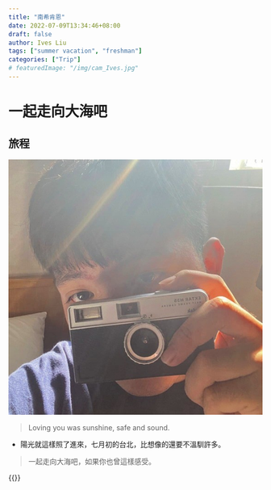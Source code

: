 ```yaml
---
title: "南希肯恩"
date: 2022-07-09T13:34:46+08:00
draft: false
author: Ives Liu
tags: ["summer vacation", "freshman"]
categories: ["Trip"]
# featuredImage: "/img/cam_Ives.jpg"
---
```


<!--more-->
# __一起走向大海吧__

## 旅程
<!-- {{<figure src="/img/black_wallpaper.jpg" style="width: 50px">}} -->

![](/img/Ives.jpg)



> Loving you was sunshine, safe and sound.

- 陽光就這樣照了進來，七月初的台北，比想像的還要不溫馴許多。
> 一起走向大海吧，如果你也曾這樣感受。

{{<youtube exVEN7hlqBg>}}


<script src="https://utteranc.es/client.js"
        repo="IvesLiu1026/commentsforIvesblog"
        issue-term="pathname"
        theme="github-dark"
        crossorigin="anonymous"
        async>
</script>

